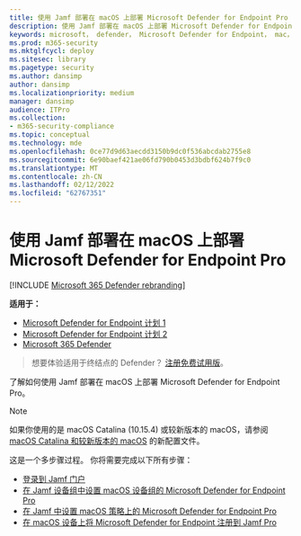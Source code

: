 ```yaml
---
title: 使用 Jamf 部署在 macOS 上部署 Microsoft Defender for Endpoint Pro
description: 使用 Jamf 部署在 macOS 上部署 Microsoft Defender for Endpoint Pro
keywords: microsoft， defender， Microsoft Defender for Endpoint， mac， 安装， 部署， 卸载， intune， jamfpro， macos， catalina， mojave， high sierra
ms.prod: m365-security
ms.mktglfcycl: deploy
ms.sitesec: library
ms.pagetype: security
ms.author: dansimp
author: dansimp
ms.localizationpriority: medium
manager: dansimp
audience: ITPro
ms.collection:
- m365-security-compliance
ms.topic: conceptual
ms.technology: mde
ms.openlocfilehash: 0ce77d9d63aecdd3150b9dc0f536abcdab2755e8
ms.sourcegitcommit: 6e90baef421ae06fd790b0453d3bdbf624b7f9c0
ms.translationtype: MT
ms.contentlocale: zh-CN
ms.lasthandoff: 02/12/2022
ms.locfileid: "62767351"
---
```

# <a name="deploying-microsoft-defender-for-endpoint-on-macos-with-jamf-pro"></a>使用 Jamf 部署在 macOS 上部署 Microsoft Defender for Endpoint Pro

[!INCLUDE [Microsoft 365 Defender rebranding](../../includes/microsoft-defender.md)]


**适用于：**
- [Microsoft Defender for Endpoint 计划 1](https://go.microsoft.com/fwlink/p/?linkid=2154037)
- [Microsoft Defender for Endpoint 计划 2](https://go.microsoft.com/fwlink/p/?linkid=2154037)
- [Microsoft 365 Defender](https://go.microsoft.com/fwlink/?linkid=2118804)

> 想要体验适用于终结点的 Defender？ [注册免费试用版](https://signup.microsoft.com/create-account/signup?products=7f379fee-c4f9-4278-b0a1-e4c8c2fcdf7e&ru=https://aka.ms/MDEp2OpenTrial?ocid=docs-wdatp-investigateip-abovefoldlink)。

了解如何使用 Jamf 部署在 macOS 上部署 Microsoft Defender for Endpoint Pro。

> [!NOTE]
> 如果你使用的是 macOS Catalina (10.15.4) 或较新版本的 macOS，请参阅 [macOS Catalina 和较新版本的 macOS](/microsoft-365/security/defender-endpoint/mac-sysext-policies) 的新配置文件。

这是一个多步骤过程。 你将需要完成以下所有步骤：

- [登录到 Jamf 门户](mac-install-jamfpro-login.md)
- [在 Jamf 设备组中设置 macOS 设备组的 Microsoft Defender for Endpoint Pro](mac-jamfpro-device-groups.md)
- [在 Jamf 中设置 macOS 策略上的 Microsoft Defender for Endpoint Pro](mac-jamfpro-policies.md)
- [在 macOS 设备上将 Microsoft Defender for Endpoint 注册到 Jamf Pro](mac-jamfpro-enroll-devices.md)





